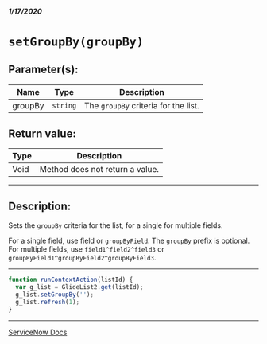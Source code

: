 ##### 1/17/2020
# `setGroupBy(groupBy)`
## Parameter(s):
| Name | Type | Description |
|---|---|---|
| groupBy | `string` | The `groupBy` criteria for the list. |

## Return value:
| Type | Description |
|---|---|
| Void | Method does not return a value. |

---

## Description:
Sets the `groupBy` criteria for the list, for a single for multiple fields.

For a single field, use field or `groupByField`.  The `groupBy` prefix is optional.  For multiple fields, use `field1^field2^field3` or `groupByField1^groupByField2^groupByField3`.

---

```js
function runContextAction(listId) {
  var g_list = GlideList2.get(listId);
  g_list.setGroupBy('');
  g_list.refresh(1);
}
```

---

[ServiceNow Docs](https://developer.servicenow.com/app.do#!/api_doc?v=newyork&id=r_GL2-setGroupBy_S)